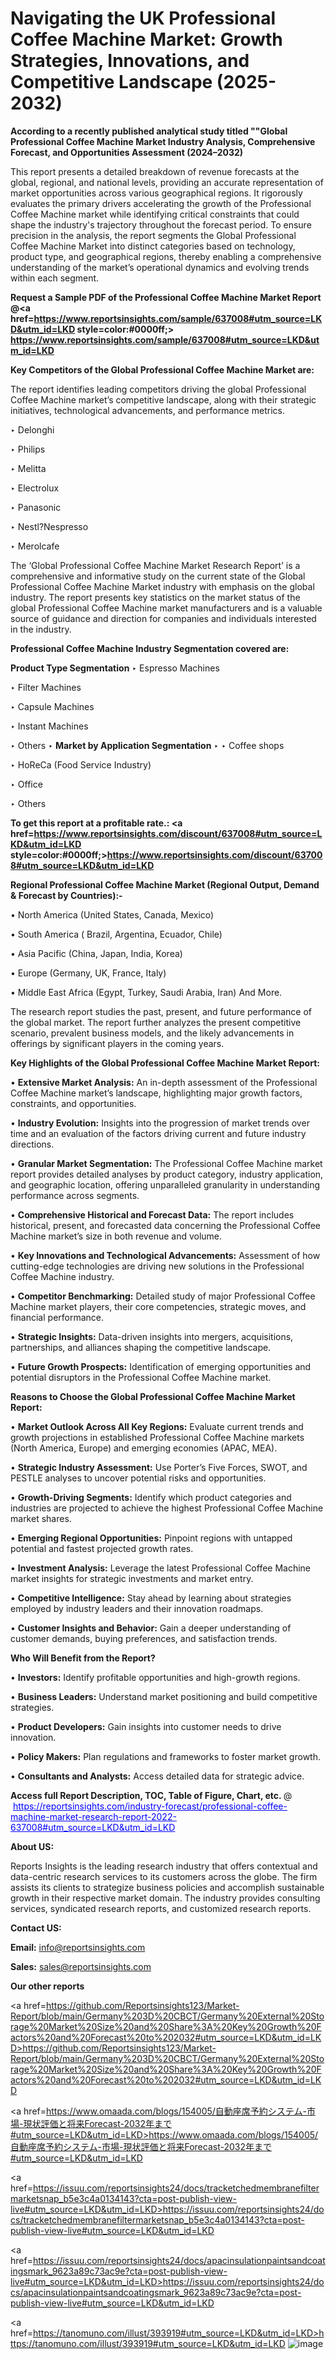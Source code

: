 # Navigating the UK Professional Coffee Machine Market: Growth Strategies, Innovations, and Competitive Landscape (2025-2032)

<strong>According to a recently published analytical study titled ""Global Professional Coffee Machine Market Industry Analysis, Comprehensive Forecast, and Opportunities Assessment (2024–2032)</strong>

This report presents a detailed breakdown of revenue forecasts at the global, regional, and national levels, providing an accurate representation of market opportunities across various geographical regions. It rigorously evaluates the primary drivers accelerating the growth of the Professional Coffee Machine market while identifying critical constraints that could shape the industry's trajectory throughout the forecast period. To ensure precision in the analysis, the report segments the Global Professional Coffee Machine Market into distinct categories based on technology, product type, and geographical regions, thereby enabling a comprehensive understanding of the market’s operational dynamics and evolving trends within each segment.

<strong>Request a Sample PDF of the Professional Coffee Machine Market Report </strong><strong>@<a href=https://www.reportsinsights.com/sample/637008#utm_source=LKD&utm_id=LKD style=color:#0000ff;> https://www.reportsinsights.com/sample/637008#utm_source=LKD&utm_id=LKD</a></strong></font>

<strong>Key Competitors of the Global Professional Coffee Machine Market are:</strong>

The report identifies leading competitors driving the global Professional Coffee Machine market’s competitive landscape, along with their strategic initiatives, technological advancements, and performance metrics.

‣ Delonghi

‣ Philips

‣ Melitta

‣ Electrolux

‣ Panasonic

‣ Nestl?Nespresso

‣ Merolcafe

The ‘Global Professional Coffee Machine Market Research Report’ is a comprehensive and informative study on the current state of the Global Professional Coffee Machine Market industry with emphasis on the global industry. The report presents key statistics on the market status of the global Professional Coffee Machine market manufacturers and is a valuable source of guidance and direction for companies and individuals interested in the industry.

<strong>Professional Coffee Machine Industry Segmentation covered are:</strong>

<strong>Product Type Segmentation</strong>
‣
Espresso Machines

‣ Filter Machines

‣ Capsule Machines

‣ Instant Machines

‣ Others
‣ 
<strong>Market by Application Segmentation</strong>
‣
‣  Coffee shops

‣ HoReCa (Food Service Industry)

‣ Office

‣ Others

<strong>To get this report at a profitable rate.: <a href=https://www.reportsinsights.com/discount/637008#utm_source=LKD&utm_id=LKD style=color:#0000ff;>https://www.reportsinsights.com/discount/637008#utm_source=LKD&utm_id=LKD</a></strong></font>

<strong>Regional Professional Coffee Machine Market (Regional Output, Demand &amp; Forecast by Countries):-</strong>

• North America (United States, Canada, Mexico)

• South America ( Brazil, Argentina, Ecuador, Chile)

• Asia Pacific (China, Japan, India, Korea)

• Europe (Germany, UK, France, Italy)

• Middle East Africa (Egypt, Turkey, Saudi Arabia, Iran) And More.

The research report studies the past, present, and future performance of the global market. The report further analyzes the present competitive scenario, prevalent business models, and the likely advancements in offerings by significant players in the coming years.

<strong>Key Highlights of the Global Professional Coffee Machine Market Report:</strong>

• <strong>Extensive Market Analysis:</strong> An in-depth assessment of the Professional Coffee Machine market’s landscape, highlighting major growth factors, constraints, and opportunities.

• <strong>Industry Evolution:</strong> Insights into the progression of market trends over time and an evaluation of the factors driving current and future industry directions.

• <strong>Granular Market Segmentation:</strong> The Professional Coffee Machine market report provides detailed analyses by product category, industry application, and geographic location, offering unparalleled granularity in understanding performance across segments.

• <strong>Comprehensive Historical and Forecast Data:</strong> The report includes historical, present, and forecasted data concerning the Professional Coffee Machine market’s size in both revenue and volume.

• <strong>Key Innovations and Technological Advancements:</strong> Assessment of how cutting-edge technologies are driving new solutions in the Professional Coffee Machine industry.

• <strong>Competitor Benchmarking:</strong> Detailed study of major Professional Coffee Machine market players, their core competencies, strategic moves, and financial performance.

• <strong>Strategic Insights:</strong> Data-driven insights into mergers, acquisitions, partnerships, and alliances shaping the competitive landscape.

• <strong>Future Growth Prospects:</strong> Identification of emerging opportunities and potential disruptors in the Professional Coffee Machine market.

<strong>Reasons to Choose the Global Professional Coffee Machine Market Report:</strong>

• <strong>Market Outlook Across All Key Regions:</strong> Evaluate current trends and growth projections in established Professional Coffee Machine markets (North America, Europe) and emerging economies (APAC, MEA).

• <strong>Strategic Industry Assessment:</strong> Use Porter’s Five Forces, SWOT, and PESTLE analyses to uncover potential risks and opportunities.

• <strong>Growth-Driving Segments:</strong> Identify which product categories and industries are projected to achieve the highest Professional Coffee Machine market shares.

• <strong>Emerging Regional Opportunities:</strong> Pinpoint regions with untapped potential and fastest projected growth rates.

• <strong>Investment Analysis:</strong> Leverage the latest Professional Coffee Machine market insights for strategic investments and market entry.

• <strong>Competitive Intelligence:</strong> Stay ahead by learning about strategies employed by industry leaders and their innovation roadmaps.

• <strong>Customer Insights and Behavior:</strong> Gain a deeper understanding of customer demands, buying preferences, and satisfaction trends.

<strong>Who Will Benefit from the Report?</strong>

• <strong>Investors:</strong> Identify profitable opportunities and high-growth regions.

• <strong>Business Leaders:</strong> Understand market positioning and build competitive strategies.

• <strong>Product Developers:</strong> Gain insights into customer needs to drive innovation.

• <strong>Policy Makers:</strong> Plan regulations and frameworks to foster market growth.

• <strong>Consultants and Analysts:</strong> Access detailed data for strategic advice.
</ul>
<strong>Access full Report Description, TOC, Table of Figure, Chart, etc. </strong>@  <a href=https://reportsinsights.com/industry-forecast/professional-coffee-machine-market-research-report-2022-637008#utm_source=LKD&utm_id=LKD style=color:#0000ff;>https://reportsinsights.com/industry-forecast/professional-coffee-machine-market-research-report-2022-637008#utm_source=LKD&utm_id=LKD</a></font>

<strong><strong>About US</strong>:</strong>

Reports Insights is the leading research industry that offers contextual and data-centric research services to its customers across the globe. The firm assists its clients to strategize business policies and accomplish sustainable growth in their respective market domain. The industry provides consulting services, syndicated research reports, and customized research reports.

<strong>Contact US:</strong>

<p class=""""><b>Email:</b> <a href=mailto:info@reportsinsights.com>info@reportsinsights.com</a></p>
<p class=""""><b>Sales:</b> <a href=mailto:sales@reportsinsights.com>sales@reportsinsights.com</a></p>

<strong>Our other reports</strong>

<a href=https://github.com/Reportsinsights123/Market-Report/blob/main/Germany%203D%20CBCT/Germany%20External%20Storage%20Market%20Size%20and%20Share%3A%20Key%20Growth%20Factors%20and%20Forecast%20to%202032#utm_source=LKD&utm_id=LKD>https://github.com/Reportsinsights123/Market-Report/blob/main/Germany%203D%20CBCT/Germany%20External%20Storage%20Market%20Size%20and%20Share%3A%20Key%20Growth%20Factors%20and%20Forecast%20to%202032#utm_source=LKD&utm_id=LKD</a>

<a href=https://www.omaada.com/blogs/154005/自動座席予約システム-市場-現状評価と将来Forecast-2032年まで#utm_source=LKD&utm_id=LKD>https://www.omaada.com/blogs/154005/自動座席予約システム-市場-現状評価と将来Forecast-2032年まで#utm_source=LKD&utm_id=LKD</a>

<a href=https://issuu.com/reportsinsights24/docs/tracketchedmembranefiltermarketsnap_b5e3c4a0134143?cta=post-publish-view-live#utm_source=LKD&utm_id=LKD>https://issuu.com/reportsinsights24/docs/tracketchedmembranefiltermarketsnap_b5e3c4a0134143?cta=post-publish-view-live#utm_source=LKD&utm_id=LKD</a>

<a href=https://issuu.com/reportsinsights24/docs/apacinsulationpaintsandcoatingsmark_9623a89c73ac9e?cta=post-publish-view-live#utm_source=LKD&utm_id=LKD>https://issuu.com/reportsinsights24/docs/apacinsulationpaintsandcoatingsmark_9623a89c73ac9e?cta=post-publish-view-live#utm_source=LKD&utm_id=LKD</a>

<a href=https://tanomuno.com/illust/393919#utm_source=LKD&utm_id=LKD>https://tanomuno.com/illust/393919#utm_source=LKD&utm_id=LKD</a>
![image](https://github.com/user-attachments/assets/17ac6b5d-64a5-4fb5-a41c-6e644201a9ec)
